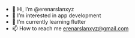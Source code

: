 - 👋 Hi, I’m @erenarslanxyz
- 👀 I’m interested in app development
- 🌱 I’m currently learning flutter
- 📫 How to reach me erenarslanxyz@gmail.com

<!---
erenarslanxyz/erenarslanxyz is a ✨ special ✨ repository because its `README.md` (this file) appears on your GitHub profile.
You can click the Preview link to take a look at your changes.
--->
